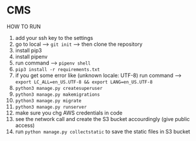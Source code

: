 # CMS

HOW TO RUN

1. add your ssh key to the settings
2. go to local --> `git init` --> then clone the repository
3. install pip3
4. install pipenv
5. run command --> `pipenv shell`
6. `pip3 install -r requirements.txt`
7. if you get some error like (unknown locale: UTF-8) run command --> `export LC_ALL=en_US.UTF-8 && export LANG=en_US.UTF-8`
8. `python3 manage.py createsuperuser`
9. `python3 manage.py makemigrations`
10. `python3 manage.py migrate`
11. `python3 manage.py runserver`
12. make sure you chg AWS credentials in code
13. see the network call and create the S3 bucket accourdingly (give public access)
14. run `python manage.py collectstatic` to save the static files in S3 bucket

